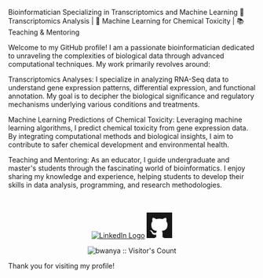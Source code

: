 Bioinformatician Specializing in Transcriptomics and Machine Learning
🔬 Transcriptomics Analysis | 🤖 Machine Learning for Chemical Toxicity | 📚 Teaching & Mentoring

Welcome to my GitHub profile! I am a passionate bioinformatician dedicated to unraveling the complexities of biological data through advanced computational techniques. My work primarily revolves around:

Transcriptomics Analyses: I specialize in analyzing RNA-Seq data to understand gene expression patterns, differential expression, and functional annotation. My goal is to decipher the biological significance and regulatory mechanisms underlying various conditions and treatments.

Machine Learning Predictions of Chemical Toxicity: Leveraging machine learning algorithms, I predict chemical toxicity from gene expression data. By integrating computational methods and biological insights, I aim to contribute to safer chemical development and environmental health.

Teaching and Mentoring: As an educator, I guide undergraduate and master's students through the fascinating world of bioinformatics. I enjoy sharing my knowledge and experience, helping students to develop their skills in data analysis, programming, and research methodologies.



<p align="center">
 <br>
 <br>
<a href="https://www.linkedin.com/in/bwanya-brian-5a3b33153/">
 <img width="50px" alt="LinkedIn Logo" src="https://cdn-icons-png.flaticon.com/512/174/174857.png" /></a>

 <a href="https://github.com/bwanya">
 <img width="52px" alt="GitHub Logo" src="https://github.com/edent/SuperTinyIcons/blob/master/images/svg/github.svg"></a>
<p align="center"><img src="https://profile-counter.glitch.me/{bwanya}/count.svg" alt="bwanya :: Visitor's Count" /></p>


Thank you for visiting my profile!





